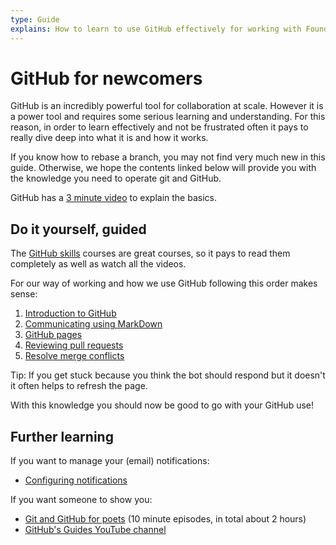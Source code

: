 ```yaml
---
type: Guide
explains: How to learn to use GitHub effectively for working with Foundation for Public Code projects
---
```


# GitHub for newcomers

GitHub is an incredibly powerful tool for collaboration at scale.
However it is a power tool and requires some serious learning and understanding.
For this reason, in order to learn effectively and not be frustrated often it pays to really dive deep into what it is and how it works.

If you know how to rebase a branch, you may not find very much new in this guide.
Otherwise, we hope the contents linked below will provide you with the knowledge you need to operate git and GitHub.

GitHub has a [3 minute video](https://www.youtube.com/watch?v=w3jLJU7DT5E) to explain the basics.

## Do it yourself, guided

The [GitHub skills](https://skills.github.com/) courses are great courses, so it pays to read them completely as well as watch all the videos.

For our way of working and how we use GitHub following this order makes sense:

1. [Introduction to GitHub](https://github.com/skills/introduction-to-github)
2. [Communicating using MarkDown](https://github.com/skills/communicate-using-markdown)
3. [GitHub pages](https://github.com/skills/github-pages)
4. [Reviewing pull requests](https://github.com/skills/review-pull-requests)
5. [Resolve merge conflicts](https://github.com/skills/resolve-merge-conflicts)

Tip: If you get stuck because you think the bot should respond but it doesn't it often helps to refresh the page.

With this knowledge you should now be good to go with your GitHub use!

## Further learning

If you want to manage your (email) notifications:

* [Configuring notifications](https://docs.github.com/en/account-and-profile/managing-subscriptions-and-notifications-on-github/setting-up-notifications/configuring-notifications)

If you want someone to show you:

* [Git and GitHub for poets](https://www.youtube.com/playlist?list=PLRqwX-V7Uu6ZF9C0YMKuns9sLDzK6zoiV) (10 minute episodes, in total about 2 hours)
* [GitHub's Guides YouTube channel](https://www.youtube.com/githubguides)

